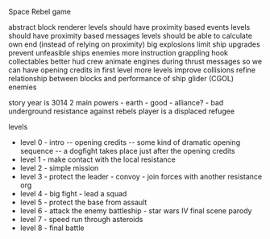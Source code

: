 Space Rebel game

abstract block renderer
levels should have proximity based events
levels should have proximity based messages
levels should be able to calculate own end (instead of relying on proximity)
big explosions
limit ship upgrades
prevent unfeasible ships
enemies
more instruction
grappling hook
collectables
better hud
crew
animate engines during thrust
messages so we can have opening credits in first level
more levels
improve collisions
refine relationship between blocks and performance of ship
glider (CGOL) enemies

story
year is 3014
2 main powers
    - earth - good
    - alliance? - bad
underground resistance against rebels
player is a displaced refugee

levels
- level 0 - intro
-- opening credits
-- some kind of dramatic opening sequence
-- a dogfight takes place just after the opening credits
- level 1 - make contact with the local resistance
- level 2 - simple mission
- level 3 - protect the leader - convoy - join forces with another resistance org
- level 4 - big fight - lead a squad
- level 5 - protect the base from assault
- level 6 - attack the enemy battleship - star wars IV final scene parody
- level 7 - speed run through asteroids
- level 8 - final battle